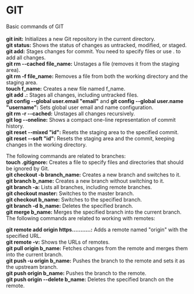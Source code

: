 # GIT
Basic commands of GIT </br>  
**git init:** Initializes a new Git repository in the current directory.  
**git status:** Shows the status of changes as untracked, modified, or staged.
**git add:** Stages changes for commit. You need to specify files or use . to add all changes.  
**git rm --cached file_name:** Unstages a file (removes it from the staging area).  
**git rm -f file_name:** Removes a file from both the working directory and the staging area.  
**touch f_name:** Creates a new file named f_name.  
**git add .:** Stages all changes, including untracked files.  
**git config --global user.email "email"** and **git config --global user.name "username":** Sets global user email and name configuration.  
**git rm -r --cached:** Unstages all changes recursively.  
**git log --oneline:** Shows a compact one-line representation of commit history.  
**git reset --mixed "id":** Resets the staging area to the specified commit.  
**git reset --soft "id":** Resets the staging area and the commit, keeping changes in the working directory.  

The following commands are related to branches:  
**touch .gitignore:** Creates a file to specify files and directories that should be ignored by Git.  
**git checkout -b branch_name:** Creates a new branch and switches to it.  
**git branch b_name:** Creates a new branch without switching to it.   
**git branch -a:** Lists all branches, including remote branches.  
**git checkout master:** Switches to the master branch.  
**git checkout b_name:** Switches to the specified branch.  
**git branch -d b_name:** Deletes the specified branch.  
**git merge b_name:** Merges the specified branch into the current branch.  
The following commands are related to working with remotes:  

**git remote add origin https………..:** Adds a remote named "origin" with the specified URL.  
**git remote -v:** Shows the URLs of remotes.  
**git pull origin b_name:** Fetches changes from the remote and merges them into the current branch.  
**git push -u origin b_name:** Pushes the branch to the remote and sets it as the upstream branch.  
**git push origin b_name:** Pushes the branch to the remote.  
**git push origin --delete b_name:** Deletes the specified branch on the remote.  
